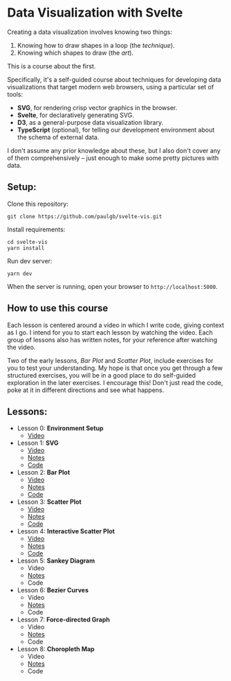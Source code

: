# Data Visualization with Svelte

Creating a data visualization involves knowing two things:
1. Knowing how to draw shapes in a loop (the _technique_).
2. Knowing which shapes to draw (the _art_).

This is a course about the first.

Specifically, it's a self-guided course about techniques for developing data visualizations that target modern web browsers, using a particular set of tools:

- **SVG**, for rendering crisp vector graphics in the browser.
- **Svelte**, for declaratively generating SVG.
- **D3**, as a general-purpose data visualization library.
- **TypeScript** (optional), for telling our development environment about the schema of external data.

I don't assume any prior knowledge about these, but I also don't cover any of them comprehensively &ndash; just enough to make some pretty pictures with data.

## Setup:

Clone this repository:

    git clone https://github.com/paulgb/svelte-vis.git

Install requirements:

    cd svelte-vis
    yarn install

Run dev server:

    yarn dev

When the server is running, open your browser to `http://localhost:5000`.

## How to use this course

Each lesson is centered around a video in which I write code, giving context as I go. I intend for you to start each lesson by watching the video. Each group of lessons also has written notes, for your reference after watching the video.

Two of the early lessons, _Bar Plot_ and _Scatter Plot_, include exercises for you to test your understanding. My hope is that once you get through a few structured exercises, you will be in a good place to do self-guided exploration in the later exercises. I encourage this! Don't just read the code, poke at it in different directions and see what happens.

## Lessons:

- Lesson 0: **Environment Setup**
    - [Video](https://youtu.be/tm2K3aOH9fI)
- Lesson 1: **SVG**
    - [Video](https://youtu.be/IccaesM1_uM)
    - [Notes](/notes-svg.md)
    - [Code](/src/01-svg.svelte)
- Lesson 2: **Bar Plot**
    - [Video](https://youtu.be/cs7mvhH4uls)
    - [Notes](/notes-bar.md)
    - [Code](/src/02-bar.svelte)
- Lesson 3: **Scatter Plot**
    - [Video](https://youtu.be/aa2ASVLqReY)
    - [Notes](/notes-scatter.md)
    - [Code](/src/03-scatter.svelte)
- Lesson 4: **Interactive Scatter Plot**
    - [Video](https://youtu.be/f-oPZ5REcZc)
    - [Notes](/notes-scatter-interactive.md)
    - [Code](/src/04-scatter-interactive)
- Lesson 5: **Sankey Diagram**
    - Video
    - [Notes](/notes-sankey.md)
    - Code
- Lesson 6: **Bezier Curves**
    - Video
    - [Notes](/notes-sankey.md)
    - Code
- Lesson 7: **Force-directed Graph**
    - Video
    - [Notes](/notes-force.md)
    - Code
- Lesson 8: **Choropleth Map**
    - Video
    - [Notes](/notes-choropleth.md)
    - Code

